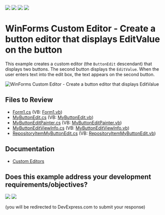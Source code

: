 <!-- default badges list -->
![](https://img.shields.io/endpoint?url=https://codecentral.devexpress.com/api/v1/VersionRange/128619347/11.1.7%2B)
[![](https://img.shields.io/badge/Open_in_DevExpress_Support_Center-FF7200?style=flat-square&logo=DevExpress&logoColor=white)](https://supportcenter.devexpress.com/ticket/details/E3469)
[![](https://img.shields.io/badge/📖_How_to_use_DevExpress_Examples-e9f6fc?style=flat-square)](https://docs.devexpress.com/GeneralInformation/403183)
[![](https://img.shields.io/badge/💬_Leave_Feedback-feecdd?style=flat-square)](#does-this-example-address-your-development-requirementsobjectives)
<!-- default badges end -->

# WinForms Custom Editor - Create a button editor that displays EditValue on the button

This example creates a custom editor (the `ButtonEdit` descendant) that displays two buttons. The second button displays the `EditValue`. When the user enters text into the edit box, the text appears on the second button.

![WinForms Custom Editor - Create a button editor that displays EditValue](https://raw.githubusercontent.com/DevExpress-Examples/how-to-create-a-buttonedit-descendant-showing-editvalue-in-buttons-caption-e3469/11.1.7%2B/media/winforms-custom-button-editor.gif)


## Files to Review

* [Form1.cs](./CS/TestMyButtonEdit/Form1.cs) (VB: [Form1.vb](./VB/TestMyButtonEdit/Form1.vb))
* [MyButtonEdit.cs](./CS/TestMyButtonEdit/MyButtonEdit.cs) (VB: [MyButtonEdit.vb](./VB/TestMyButtonEdit/MyButtonEdit.vb))
* [MyButtonEditPainter.cs](./CS/TestMyButtonEdit/MyButtonEditPainter.cs) (VB: [MyButtonEditPainter.vb](./VB/TestMyButtonEdit/MyButtonEditPainter.vb))
* [MyButtonEditViewInfo.cs](./CS/TestMyButtonEdit/MyButtonEditViewInfo.cs) (VB: [MyButtonEditViewInfo.vb](./VB/TestMyButtonEdit/MyButtonEditViewInfo.vb))
* [RepositoryItemMyButtonEdit.cs](./CS/TestMyButtonEdit/RepositoryItemMyButtonEdit.cs) (VB: [RepositoryItemMyButtonEdit.vb](./VB/TestMyButtonEdit/RepositoryItemMyButtonEdit.vb))


## Documentation

* [Custom Editors](https://docs.devexpress.com/WindowsForms/4716/controls-and-libraries/editors-and-simple-controls/common-editor-features-and-concepts/custom-editors)
<!-- feedback -->
## Does this example address your development requirements/objectives?

[<img src="https://www.devexpress.com/support/examples/i/yes-button.svg"/>](https://www.devexpress.com/support/examples/survey.xml?utm_source=github&utm_campaign=winforms-custom-buttonedit-display-editvalue-on-button&~~~was_helpful=yes) [<img src="https://www.devexpress.com/support/examples/i/no-button.svg"/>](https://www.devexpress.com/support/examples/survey.xml?utm_source=github&utm_campaign=winforms-custom-buttonedit-display-editvalue-on-button&~~~was_helpful=no)

(you will be redirected to DevExpress.com to submit your response)
<!-- feedback end -->

